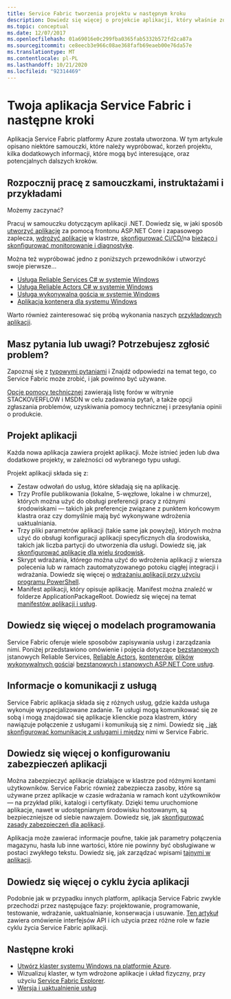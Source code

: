 ```yaml
---
title: Service Fabric tworzenia projektu w następnym kroku
description: Dowiedz się więcej o projekcie aplikacji, który właśnie został utworzony w programie Visual Studio.  Dowiedz się, jak tworzyć usługi przy użyciu samouczków i dowiedzieć się więcej na temat opracowywania usług dla Service Fabric.
ms.topic: conceptual
ms.date: 12/07/2017
ms.openlocfilehash: 01a69016e0c299fba0365fab5332b572fd2ca87a
ms.sourcegitcommit: ce8eecb3e966c08ae368fafb69eaeb00e76da57e
ms.translationtype: MT
ms.contentlocale: pl-PL
ms.lasthandoff: 10/21/2020
ms.locfileid: "92314469"
---
```

# <a name="your-service-fabric-application-and-next-steps"></a>Twoja aplikacja Service Fabric i następne kroki
Aplikacja Service Fabric platformy Azure została utworzona. W tym artykule opisano niektóre samouczki, które należy wypróbować, korzeń projektu, kilka dodatkowych informacji, które mogą być interesujące, oraz potencjalnych dalszych kroków.

## <a name="get-started-with-tutorials-walk-throughs-and-samples"></a>Rozpocznij pracę z samouczkami, instruktażami i przykładami
Możemy zaczynać?  

Pracuj w samouczku dotyczącym aplikacji .NET. Dowiedz się, w jaki sposób [utworzyć aplikację](service-fabric-tutorial-create-dotnet-app.md) za pomocą frontonu ASP.NET Core i zapasowego zaplecza, [wdrożyć aplikację](service-fabric-tutorial-deploy-app-to-party-cluster.md) w klastrze, [skonfigurować Ci/CD/](service-fabric-tutorial-deploy-app-with-cicd-vsts.md)na [bieżąco i skonfigurować monitorowanie i diagnostykę](service-fabric-tutorial-monitoring-aspnet.md).

Można też wypróbować jedno z poniższych przewodników i utworzyć swoje pierwsze...
- [Usługa Reliable Services C# w systemie Windows](service-fabric-reliable-services-quick-start.md) 
- [Usługa Reliable Actors C# w systemie Windows](service-fabric-reliable-actors-get-started.md) 
- [Usługa wykonywalna gościa w systemie Windows](quickstart-guest-app.md) 
- [Aplikacja kontenera dla systemu Windows](service-fabric-get-started-containers.md) 

Warto również zainteresować się próbą wykonania naszych [przykładowych aplikacji](/samples/browse/?products=azure).

## <a name="have-questions-or-feedback--need-to-report-an-issue"></a>Masz pytania lub uwagi?  Potrzebujesz zgłosić problem?
Zapoznaj się z [typowymi pytaniami](service-fabric-common-questions.md) i Znajdź odpowiedzi na temat tego, co Service Fabric może zrobić, i jak powinno być używane.

[Opcje pomocy technicznej](service-fabric-support.md) zawierają listę forów w witrynie STACKOVERFLOW i MSDN w celu zadawania pytań, a także opcji zgłaszania problemów, uzyskiwania pomocy technicznej i przesyłania opinii o produkcie.

## <a name="the-application-project"></a>Projekt aplikacji
Każda nowa aplikacja zawiera projekt aplikacji. Może istnieć jeden lub dwa dodatkowe projekty, w zależności od wybranego typu usługi.

Projekt aplikacji składa się z:

* Zestaw odwołań do usług, które składają się na aplikację.
* Trzy Profile publikowania (lokalne, 5-węzłowe, lokalne i w chmurze), których można użyć do obsługi preferencji pracy z różnymi środowiskami — takich jak preferencje związane z punktem końcowym klastra oraz czy domyślnie mają być wykonywane wdrożenia uaktualniania.
* Trzy pliki parametrów aplikacji (takie same jak powyżej), których można użyć do obsługi konfiguracji aplikacji specyficznych dla środowiska, takich jak liczba partycji do utworzenia dla usługi. Dowiedz się, jak [skonfigurować aplikację dla wielu środowisk](service-fabric-manage-multiple-environment-app-configuration.md).
* Skrypt wdrażania, którego można użyć do wdrożenia aplikacji z wiersza polecenia lub w ramach zautomatyzowanego potoku ciągłej integracji i wdrażania. Dowiedz się więcej o [wdrażaniu aplikacji przy użyciu programu PowerShell](service-fabric-deploy-remove-applications.md).
* Manifest aplikacji, który opisuje aplikację. Manifest można znaleźć w folderze ApplicationPackageRoot. Dowiedz się więcej na temat [manifestów aplikacji i usług](service-fabric-application-model.md).



## <a name="learn-more-about-the-programming-models"></a>Dowiedz się więcej o modelach programowania
Service Fabric oferuje wiele sposobów zapisywania usług i zarządzania nimi.  Poniżej przedstawiono omówienie i pojęcia dotyczące [bezstanowych i](service-fabric-reliable-services-introduction.md)stanowych Reliable Services, [Reliable Actors](service-fabric-reliable-actors-introduction.md), [kontenerów](service-fabric-containers-overview.md), [plików wykonywalnych gościa](service-fabric-guest-executables-introduction.md)i [bezstanowych i stanowych ASP.NET Core usług](service-fabric-reliable-services-communication-aspnetcore.md).

## <a name="learn-about-service-communication"></a>Informacje o komunikacji z usługą
Service Fabric aplikacja składa się z różnych usług, gdzie każda usługa wykonuje wyspecjalizowane zadanie. Te usługi mogą komunikować się ze sobą i mogą znajdować się aplikacje klienckie poza klastrem, który nawiązuje połączenie z usługami i komunikują się z nimi. Dowiedz się [, jak skonfigurować komunikację z usługami i między](service-fabric-connect-and-communicate-with-services.md) nimi w Service Fabric. 

## <a name="learn-about-configuring-application-security"></a>Dowiedz się więcej o konfigurowaniu zabezpieczeń aplikacji
Można zabezpieczyć aplikacje działające w klastrze pod różnymi kontami użytkowników. Service Fabric również zabezpiecza zasoby, które są używane przez aplikacje w czasie wdrażania w ramach kont użytkowników — na przykład pliki, katalogi i certyfikaty. Dzięki temu uruchomione aplikacje, nawet w udostępnianym środowisku hostowanym, są bezpieczniejsze od siebie nawzajem.  Dowiedz się, jak [skonfigurować zasady zabezpieczeń dla aplikacji](service-fabric-application-runas-security.md).

Aplikacja może zawierać informacje poufne, takie jak parametry połączenia magazynu, hasła lub inne wartości, które nie powinny być obsługiwane w postaci zwykłego tekstu. Dowiedz się, jak zarządzać wpisami [tajnymi w aplikacji](service-fabric-application-secret-management.md).

## <a name="learn-about-the-application-lifecycle"></a>Dowiedz się więcej o cyklu życia aplikacji
Podobnie jak w przypadku innych platform, aplikacja Service Fabric zwykle przechodzi przez następujące fazy: projektowanie, programowanie, testowanie, wdrażanie, uaktualnianie, konserwacja i usuwanie. [Ten artykuł](service-fabric-application-lifecycle.md) zawiera omówienie interfejsów API i ich użycia przez różne role w fazie cyklu życia Service Fabric aplikacji.

## <a name="next-steps"></a>Następne kroki
- [Utwórz klaster systemu Windows na platformie Azure](service-fabric-tutorial-create-vnet-and-windows-cluster.md).
- Wizualizuj klaster, w tym wdrożone aplikacje i układ fizyczny, przy użyciu [Service Fabric Explorer](service-fabric-visualizing-your-cluster.md).
- [Wersja i uaktualnienie usług](service-fabric-application-upgrade-tutorial.md)